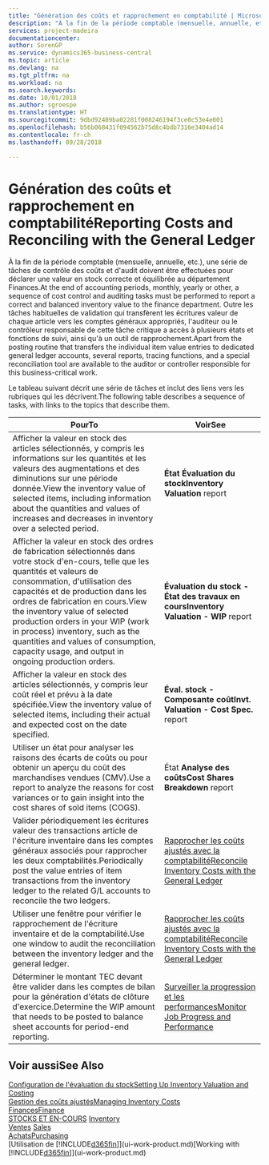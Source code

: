 ```yaml
---
title: "Génération des coûts et rapprochement en comptabilité | Microsoft Docs"
description: "À la fin de la période comptable (mensuelle, annuelle, etc.), une série de tâches de contrôle des coûts et d'audit doivent être effectuées pour déclarer une valeur en stock correcte et équilibrée au département Finances. Outre les tâches habituelles de validation qui transfèrent les écritures valeur de chaque article vers les comptes généraux appropriés, l'auditeur ou le contrôleur responsable de cette tâche critique a accès à plusieurs états et fonctions de suivi, ainsi qu'à un outil de rapprochement."
services: project-madeira
documentationcenter: 
author: SorenGP
ms.service: dynamics365-business-central
ms.topic: article
ms.devlang: na
ms.tgt_pltfrm: na
ms.workload: na
ms.search.keywords: 
ms.date: 10/01/2018
ms.author: sgroespe
ms.translationtype: HT
ms.sourcegitcommit: 9dbd92409ba02281f008246194f3ce0c53e4e001
ms.openlocfilehash: b56b068431f094562b75d8c4bdb7316e3404ad14
ms.contentlocale: fr-ch
ms.lasthandoff: 09/28/2018

---
```

# <a name="reporting-costs-and-reconciling-with-the-general-ledger"></a><span data-ttu-id="dde2e-104">Génération des coûts et rapprochement en comptabilité</span><span class="sxs-lookup"><span data-stu-id="dde2e-104">Reporting Costs and Reconciling with the General Ledger</span></span>
<span data-ttu-id="dde2e-105">À la fin de la période comptable (mensuelle, annuelle, etc.), une série de tâches de contrôle des coûts et d'audit doivent être effectuées pour déclarer une valeur en stock correcte et équilibrée au département Finances.</span><span class="sxs-lookup"><span data-stu-id="dde2e-105">At the end of accounting periods, monthly, yearly or other, a sequence of cost control and auditing tasks must be performed to report a correct and balanced inventory value to the finance department.</span></span> <span data-ttu-id="dde2e-106">Outre les tâches habituelles de validation qui transfèrent les écritures valeur de chaque article vers les comptes généraux appropriés, l'auditeur ou le contrôleur responsable de cette tâche critique a accès à plusieurs états et fonctions de suivi, ainsi qu'à un outil de rapprochement.</span><span class="sxs-lookup"><span data-stu-id="dde2e-106">Apart from the posting routine that transfers the individual item value entries to dedicated general ledger accounts, several reports, tracing functions, and a special reconciliation tool are available to the auditor or controller responsible for this business-critical work.</span></span>  

 <span data-ttu-id="dde2e-107">Le tableau suivant décrit une série de tâches et inclut des liens vers les rubriques qui les décrivent.</span><span class="sxs-lookup"><span data-stu-id="dde2e-107">The following table describes a sequence of tasks, with links to the topics that describe them.</span></span>   

|<span data-ttu-id="dde2e-108">**Pour**</span><span class="sxs-lookup"><span data-stu-id="dde2e-108">**To**</span></span>|<span data-ttu-id="dde2e-109">**Voir**</span><span class="sxs-lookup"><span data-stu-id="dde2e-109">**See**</span></span>|  
|------------|-------------|  
|<span data-ttu-id="dde2e-110">Afficher la valeur en stock des articles sélectionnés, y compris les informations sur les quantités et les valeurs des augmentations et des diminutions sur une période donnée.</span><span class="sxs-lookup"><span data-stu-id="dde2e-110">View the inventory value of selected items, including information about the quantities and values of increases and decreases in inventory over a selected period.</span></span>|<span data-ttu-id="dde2e-111">**État Évaluation du stock**</span><span class="sxs-lookup"><span data-stu-id="dde2e-111">**Inventory Valuation** report</span></span>|  
|<span data-ttu-id="dde2e-112">Afficher la valeur en stock des ordres de fabrication sélectionnés dans votre stock d'en-cours, telle que les quantités et valeurs de consommation, d'utilisation des capacités et de production dans les ordres de fabrication en cours.</span><span class="sxs-lookup"><span data-stu-id="dde2e-112">View the inventory value of selected production orders in your WIP (work in process) inventory, such as the quantities and values of consumption, capacity usage, and output in ongoing production orders.</span></span>|<span data-ttu-id="dde2e-113">**Évaluation du stock - État des travaux en cours**</span><span class="sxs-lookup"><span data-stu-id="dde2e-113">**Inventory Valuation - WIP** report</span></span>|  
|<span data-ttu-id="dde2e-114">Afficher la valeur en stock des articles sélectionnés, y compris leur coût réel et prévu à la date spécifiée.</span><span class="sxs-lookup"><span data-stu-id="dde2e-114">View the inventory value of selected items, including their actual and expected cost on the date specified.</span></span>|<span data-ttu-id="dde2e-115">**Éval. stock - Composante coût**</span><span class="sxs-lookup"><span data-stu-id="dde2e-115">**Invt. Valuation - Cost Spec.** report</span></span>|  
|<span data-ttu-id="dde2e-116">Utiliser un état pour analyser les raisons des écarts de coûts ou pour obtenir un aperçu du coût des marchandises vendues (CMV).</span><span class="sxs-lookup"><span data-stu-id="dde2e-116">Use a report to analyze the reasons for cost variances or to gain insight into the cost shares of sold items (COGS).</span></span>|<span data-ttu-id="dde2e-117">État **Analyse des coûts**</span><span class="sxs-lookup"><span data-stu-id="dde2e-117">**Cost Shares Breakdown** report</span></span>|  
|<span data-ttu-id="dde2e-118">Valider périodiquement les écritures valeur des transactions article de l'écriture inventaire dans les comptes généraux associés pour rapprocher les deux comptabilités.</span><span class="sxs-lookup"><span data-stu-id="dde2e-118">Periodically post the value entries of item transactions from the inventory ledger to the related G/L accounts to reconcile the two ledgers.</span></span>|[<span data-ttu-id="dde2e-119">Rapprocher les coûts ajustés avec la comptabilité</span><span class="sxs-lookup"><span data-stu-id="dde2e-119">Reconcile Inventory Costs with the General Ledger</span></span>](finance-how-to-post-inventory-costs-to-the-general-ledger.md)|  
|<span data-ttu-id="dde2e-120">Utiliser une fenêtre pour vérifier le rapprochement de l'écriture inventaire et de la comptabilité.</span><span class="sxs-lookup"><span data-stu-id="dde2e-120">Use one window to audit the reconciliation between the inventory ledger and the general ledger.</span></span>|[<span data-ttu-id="dde2e-121">Rapprocher les coûts ajustés avec la comptabilité</span><span class="sxs-lookup"><span data-stu-id="dde2e-121">Reconcile Inventory Costs with the General Ledger</span></span>](finance-how-to-post-inventory-costs-to-the-general-ledger.md)|  
|<span data-ttu-id="dde2e-122">Déterminer le montant TEC devant être valider dans les comptes de bilan pour la génération d'états de clôture d'exercice.</span><span class="sxs-lookup"><span data-stu-id="dde2e-122">Determine the WIP amount that needs to be posted to balance sheet accounts for period-end reporting.</span></span>|[<span data-ttu-id="dde2e-123">Surveiller la progression et les performances</span><span class="sxs-lookup"><span data-stu-id="dde2e-123">Monitor Job Progress and Performance</span></span>](projects-how-monitor-progress-performance.md)|

## <a name="see-also"></a><span data-ttu-id="dde2e-124">Voir aussi</span><span class="sxs-lookup"><span data-stu-id="dde2e-124">See Also</span></span>  
[<span data-ttu-id="dde2e-125">Configuration de l'évaluation du stock</span><span class="sxs-lookup"><span data-stu-id="dde2e-125">Setting Up Inventory Valuation and Costing</span></span>](finance-set-up-inventory-valuation-and-costing.md)  
[<span data-ttu-id="dde2e-126">Gestion des coûts ajustés</span><span class="sxs-lookup"><span data-stu-id="dde2e-126">Managing Inventory Costs</span></span>](finance-manage-inventory-costs.md)  
[<span data-ttu-id="dde2e-127">Finances</span><span class="sxs-lookup"><span data-stu-id="dde2e-127">Finance</span></span>](finance.md)  
<span data-ttu-id="dde2e-128">[STOCKS ET EN-COURS](inventory-manage-inventory.md) </span><span class="sxs-lookup"><span data-stu-id="dde2e-128">[Inventory](inventory-manage-inventory.md) </span></span>  
<span data-ttu-id="dde2e-129">[Ventes](sales-manage-sales.md) </span><span class="sxs-lookup"><span data-stu-id="dde2e-129">[Sales](sales-manage-sales.md) </span></span>  
[<span data-ttu-id="dde2e-130">Achats</span><span class="sxs-lookup"><span data-stu-id="dde2e-130">Purchasing</span></span>](purchasing-manage-purchasing.md)  
<span data-ttu-id="dde2e-131">[Utilisation de [!INCLUDE[d365fin](includes/d365fin_md.md)]](ui-work-product.md)</span><span class="sxs-lookup"><span data-stu-id="dde2e-131">[Working with [!INCLUDE[d365fin](includes/d365fin_md.md)]](ui-work-product.md)</span></span>


